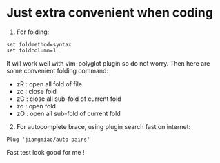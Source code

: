 # Just extra convenient when coding

1. For folding:

```
set foldmethod=syntax
set foldcolumn=1
```

It will work well with vim-polyglot plugin so do not worry.
Then here are some convenient folding command:

- zR : open all fold of file
- zc : close fold
- zC : close all sub-fold of current fold
- zo : open fold
- zO : open all sub-fold of current fold

2. For autocomplete brace, using plugin search fast on internet:

```
Plug 'jiangmiao/auto-pairs'
```

Fast test look good for me !
